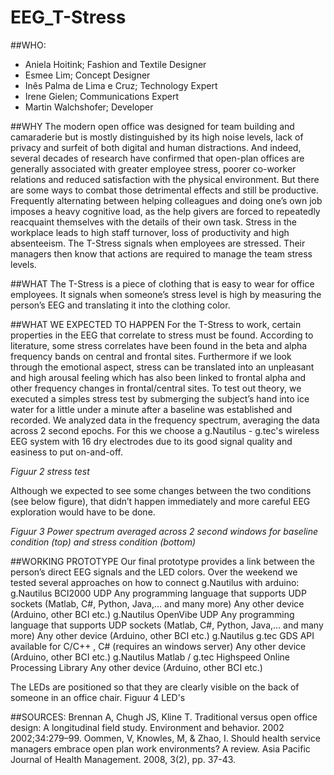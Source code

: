 # EEG_T-Stress

##WHO:
- Aniela Hoitink; Fashion and Textile Designer 
- Esmee Lim; Concept Designer 
- Inês Palma de Lima e Cruz; Technology Expert 
- Irene Gielen; Communications Expert 
- Martin Walchshofer; Developer 

##WHY
The modern open office was designed for team building and camaraderie but is mostly distinguished by its high noise levels, lack of privacy and surfeit of both digital and human distractions. And indeed, several decades of research have confirmed that open-plan offices are generally associated with greater employee stress, poorer co-worker relations and reduced satisfaction with the physical environment. But there are some ways to combat those detrimental effects and still be productive. Frequently alternating between helping colleagues and doing one’s own job imposes a heavy cognitive load, as the help givers are forced to repeatedly reacquaint themselves with the details of their own task. Stress in the workplace leads to high staff turnover, loss of productivity and high absenteeism.
 The T-Stress signals when employees are stressed. Their managers then know that actions are required to manage the team stress levels.

##WHAT
The T-Stress is a piece of clothing that is easy to wear for office employees. It signals when someone’s stress level is high by measuring the person’s EEG and translating it into the clothing color.

##WHAT WE EXPECTED TO HAPPEN
For the T-Stress to work, certain properties in the EEG that correlate to stress must be found.
According to literature, some stress correlates have been found in the beta and alpha frequency bands on central and frontal sites. Furthermore if we look through the emotional aspect, stress can be translated into an unpleasant and high arousal feeling which has also been linked to frontal alpha and other frequency changes in frontal/central sites.
To test out theory, we executed a simples stress test by submerging the subject’s hand into ice water for a little under a minute after a baseline was established and recorded. We analyzed data in the frequency spectrum, averaging the data across 2 second epochs.
For this we choose a g.Nautilus - g.tec's wireless EEG system with 16 dry electrodes due to its good signal quality and easiness to put on-and-off. 

*Figuur 2 stress test*

Although we expected to see some changes between the two conditions (see below figure), that didn’t happen immediately and more careful EEG exploration would have to be done. 

*Figuur 3 Power spectrum averaged across 2 second windows for baseline condition (top) and stress condition (bottom)*

##WORKING PROTOTYPE
Our final prototype provides a link between the person’s direct EEG signals and the LED colors. 
Over the weekend we tested several approaches on how to connect g.Nautilus with arduino:
g.Nautilus  BCI2000  UDP  Any programming language that supports UDP sockets (Matlab, C#, Python, Java,… and many more)  Any other device (Arduino, other BCI etc.)
g.Nautilus  OpenVibe  UDP  Any programming language that supports UDP sockets (Matlab, C#, Python, Java,… and many more)  Any other device (Arduino, other BCI etc.)
g.Nautilus  g.tec GDS API available for C/C++ , C# (requires an windows server)  Any other device (Arduino, other BCI etc.)
g.Nautilus  Matlab / g.tec Highspeed Online Processing Library  Any other device (Arduino, other BCI etc.)

The LEDs are positioned so that they are clearly visible on the back of someone in an office chair. 
Figuur 4 LED's

##SOURCES:
Brennan A, Chugh JS, Kline T. Traditional versus open office design: A longitudinal field study. Environment and behavior. 2002 2002;34:279–99. 
Oommen, V, Knowles, M, & Zhao, I. Should health service managers embrace open plan work environments? A review. Asia Pacific Journal of Health Management. 2008, 3(2), pp. 37-43.


